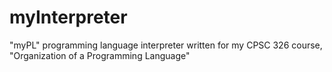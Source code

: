 # myInterpreter
"myPL" programming language interpreter written for my CPSC 326 course, "Organization of a Programming Language"

